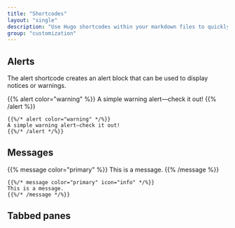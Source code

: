```yaml
---
title: "Shortcodes"
layout: "single"
description: "Use Hugo shortcodes within your markdown files to quickly build pages."
group: "customization"
---
```


## Alerts

The alert shortcode creates an alert block that can be used to display notices or warnings.

{{% alert color="warning" %}}
A simple warning alert—check it out!
{{% /alert %}}

```go-html-template
{{%/* alert color="warning" */%}}
A simple warning alert—check it out!
{{%/* /alert */%}}
```

## Messages

{{% message color="primary" %}}
This is a message.
{{% /message %}}

```go-html-template
{{%/* message color="primary" icon="info" */%}}
This is a message.
{{%/* /message */%}}
```

## Tabbed panes
